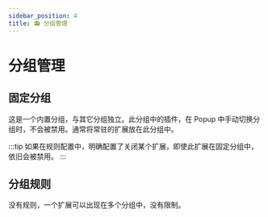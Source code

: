 ```yaml
---
sidebar_position: 4
title: 📻 分组管理
---
```


# 分组管理

## 固定分组

这是一个内置分组，与其它分组独立。此分组中的插件，在 Popup 中手动切换分组时，不会被禁用。通常将常驻的扩展放在此分组中。

:::tip
如果在规则配置中，明确配置了关闭某个扩展，即使此扩展在固定分组中，依旧会被禁用。
:::

## 分组规则

没有规则，一个扩展可以出现在多个分组中，没有限制。

